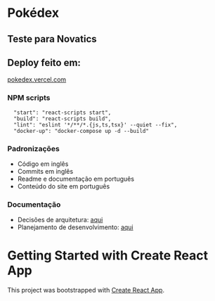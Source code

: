 # Pokédex
## Teste para Novatics

## Deploy feito em:
[pokedex.vercel.com]()

### NPM scripts
```
  "start": "react-scripts start",
  "build": "react-scripts build",
  "lint": "eslint '*/**/*.{js,ts,tsx}' --quiet --fix",
  "docker-up": "docker-compose up -d --build"
```

### Padronizações
- Código em inglês
- Commits em inglês
- Readme e documentação em português
- Conteúdo do site em português

### Documentação
- Decisões de arquitetura: [aqui](/docs/adr.md)
- Planejamento de desenvolvimento: [aqui](/docs/TODO.md)

# Getting Started with Create React App

This project was bootstrapped with [Create React App](https://github.com/facebook/create-react-app).
